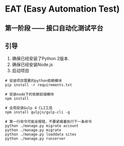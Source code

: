 # EAT (Easy Automation Test)
## 第一阶段 —— 接口自动化测试平台
## 引导

1. 确保已经安装了Python 2版本.
2. 确保已经安装Node.js
3. 启动项目

```
# 安装项目需要的python依赖模块
pip install -r requirements.txt

# 安装node下的依赖前端模块
npm install

# 全局安装Gulp 4 CLI工具
npm install gulpjs/gulp-cli -g

# 第一行命令可能会报错，不要紧接着执行下一条命令 
python ./manage.py migrate account
python ./manage.py migrate
python ./manage.py loaddata sites
python ./manage.py runserver
```
